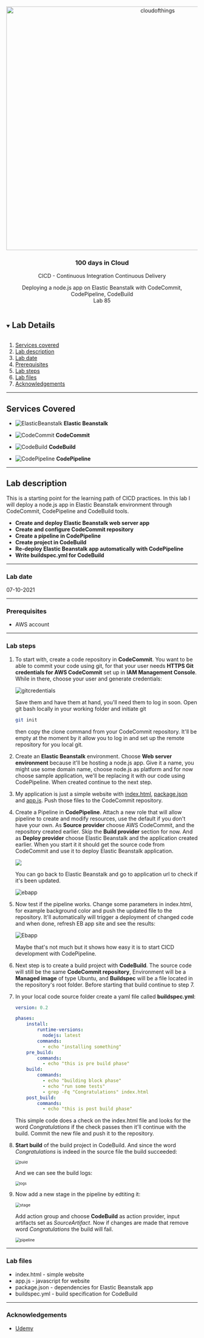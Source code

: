 <br />

<p align="center">
  <a href="img/">
    <img src="img/diagram.png" alt="cloudofthings" width="781" height="641">
  </a>

  <h3 align="center">100 days in Cloud</h3>

<p align="center">
    CICD - Continuous Integration Continuous Delivery
</p>  
<p align="center">
    Deploying a node.js app on Elastic Beanstalk with CodeCommit, CodePipeline, CodeBuild
    <br />
    Lab 85
    <br />
  </p>



</p>

<details open="open">
  <summary><h2 style="display: inline-block">Lab Details</h2></summary>
  <ol>
    <li><a href="#services-covered">Services covered</a>
    <li><a href="#lab-description">Lab description</a></li>
    </li>
    <li><a href="#lab-date">Lab date</a></li>
    <li><a href="#prerequisites">Prerequisites</a></li>    
    <li><a href="#lab-steps">Lab steps</a></li>
    <li><a href="#lab-files">Lab files</a></li>
    <li><a href="#acknowledgements">Acknowledgements</a></li>
  </ol>
</details>

---

## Services Covered
*  ![ElasticBeanstalk](https://github.com/CloudedThings/100-Days-in-Cloud/blob/main/images/ElasticBeanstalk.png) **Elastic Beanstalk**

* ![CodeCommit](https://github.com/CloudedThings/100-Days-in-Cloud/blob/main/images/CodeCommit.png) **CodeCommit**

* ![CodeBuild](https://github.com/CloudedThings/100-Days-in-Cloud/blob/main/images/CodeBuild.png) **CodeBuild**
* ![CodePipeline](https://github.com/CloudedThings/100-Days-in-Cloud/blob/main/images/CodePipline.png) **CodePipeline**

---

## Lab description
This is a starting point for the learning path of CICD practices. In this lab I will deploy a node.js app in Elastic Beanstalk environment through CodeCommit, CodePipeline and CodeBuild tools.


* **Create and deploy Elastic Beanstalk web server app**
* **Create and configure CodeCommit repository**
* **Create a pipeline in CodePipeline**
* **Create project in CodeBuild**
* **Re-deploy Elastic Beanstalk app automatically with CodePipeline**
* **Write buildspec.yml for CodeBuild**

---

### Lab date
07-10-2021

---

### Prerequisites
* AWS account

---

### Lab steps
1. To start with, create a code repository in **CodeCommit**. You want to be able to commit your code using git, for that your user needs **HTTPS Git credentials for AWS CodeCommit** set up in **IAM Management Console**. While in there, choose your user and generate credentials:

   ![gitcredentials](img/gitcredentials.png)

   Save them and have them at hand, you'll need them to log in soon. Open git bash locally in your working folder and initiate git

   ```bash
   git init
   ```

   then copy the clone command from your CodeCommit repository. It'll be empty at the moment by it allow you to log in and set up the remote repository  for you local git.

2. Create an **Elastic Beanstalk** environment. Choose **Web server environment** because it'll be hosting a node.js app. Give it a name, you might use some domain name, choose node.js as platform and for now choose sample application, we'll be replacing it with our code using CodePipeline. When created continue to the next step.

3. My application is just a simple website with [index.html](./index.html), [package.json](./package.json) and [app.js](./app.js). Push those files to the CodeCommit repository. 

4. Create a Pipeline in **CodePipeline**. Attach a new role that will allow pipeline to create and modify resources, use the default if you don't have your own. As **Source provider** choose AWS CodeCommit, and the repository created earlier. Skip the **Build provider** section for now. And as **Deploy provider** choose Elastic Beanstalk and the application created earlier. When you start it it should get the source code from CodeCommit and use it to deploy Elastic Beanstalk application.

   ![](img/pipline.png)

   You can go back to Elastic Beanstalk and go to application url to check if it's been updated.

   ![ebapp](img/ebapp.png)

5. Now test if the pipeline works. Change some parameters in index.html, for example background color and push the updated file to the repository. It'll automatically will trigger a deployment of changed code and when done, refresh EB app site and see the results:

   ![Ebapp](img/ebappafter.png)

   Maybe that's not much but it shows how easy it is to start CICD development with CodePipeline.
   
6. Next step is to create a build project with **CodeBuild**. The source code will still be the same **CodeCommit repository**, Environment will be a **Managed image** of type Ubuntu, and **Buildspec** will be a file located in the repository's root folder. Before starting that build continue to step 7.

7. In your local code source folder create a yaml file called **buildspec.yml**:

   ```yaml
   version: 0.2
   
   phases:
       install:
           runtime-versions:
             nodejs: latest
           commands:
             - echo "installing something"
       pre_build:
           commands:
             - echo "this is pre build phase"
       build:
           commands:
             - echo "building block phase"
             - echo "run some tests"
             - grep -Fq "Congratulations" index.html
       post_build:
           commands:
             - echo "this is post build phase"
   ```

   This simple code does a check on the index.html file and looks for the word *Congratulations*  if the check passes then it'll continue with the build. Commit the new file and push it to the repository.

8. **Start build** of the build project in CodeBuild. And since the word *Congratulations* is indeed in the source file the build succeeded:

   <img src="img/buildok.png" alt="build" style="zoom:67%;" />

   

   And we can see the build logs:

   <img src="img/buildcommands.png" alt="logs" style="zoom:67%;" />

9. Now add a new stage in the pipeline by edtiting it:

   <img src="img/newstage.png" alt="stage" style="zoom:75%;" />

   Add action group and choose **CodeBuild** as action provider, input artifacts set as *SourceArtifact*. Now if changes are made that remove word *Congratulations* the build will fail. 

   <img src="img/finalpipeline.png" alt="pipeline" style="zoom:75%;" />

   


---
### Lab files

* index.html - simple website
* app.js - javascript for website
* package.json - dependencies for Elastic Beanstalk app
* buildspec.yml - build specification for CodeBuild

---

### Acknowledgements

* [Udemy](https://www.udemy.com/course/aws-certified-developer-associate-dva-c01/learn/lecture/19729994#overview)

